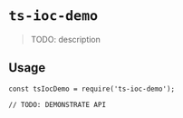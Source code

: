 # `ts-ioc-demo`

> TODO: description

## Usage

```
const tsIocDemo = require('ts-ioc-demo');

// TODO: DEMONSTRATE API
```
